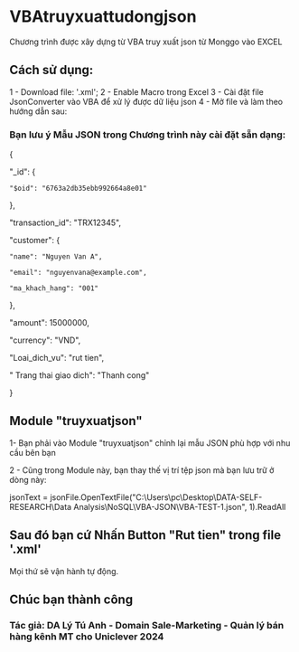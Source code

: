 # VBAtruyxuattudongjson

Chương trình được xây dựng từ VBA truy xuất json từ Monggo vào EXCEL

## Cách sử dụng:
1 - Download file: '.xml'; 
2 - Enable Macro trong Excel
3 - Cài đặt file JsonConverter vào VBA để xử lý được dữ liệu json
4 - Mở file và làm theo hướng dẫn sau:

### Bạn lưu ý Mẫu JSON trong Chương trình này cài đặt sẵn dạng:

   {

  "_id": {

    "$oid": "6763a2db35ebb992664a8e01"

  },

  "transaction_id": "TRX12345",

  "customer": {

    "name": "Nguyen Van A",
 
    "email": "nguyenvana@example.com",

    "ma_khach_hang": "001"

  },

  "amount": 15000000,

  "currency": "VND",

  "Loai_dich_vu": "rut tien",

  " Trang thai giao dich": "Thanh cong"

}

## Module "truyxuatjson"

1- Bạn phải vào Module "truyxuatjson" chỉnh lại mẫu JSON phù hợp với nhu cầu bên bạn

2 - Cũng trong Module này, bạn thay thế vị trí tệp json mà bạn lưu trữ ở dòng này: 

jsonText = jsonFile.OpenTextFile("C:\Users\pc\Desktop\DATA-SELF-RESEARCH\Data Analysis\NoSQL\VBA-JSON\VBA-TEST-1.json", 1).ReadAll

## Sau đó bạn cứ Nhấn Button "Rut tien" trong file '.xml'
Mọi thứ sẽ vận hành tự động.

## Chúc bạn thành công
### Tác giả: DA Lý Tú Anh - Domain Sale-Marketing - Quản lý bán hàng kênh MT cho Uniclever 2024
